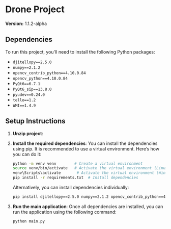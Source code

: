 # Drone Project

**Version:** 1.1.2-alpha

## Dependencies

To run this project, you'll need to install the following Python packages:

- `djitellopy==2.5.0`
- `numpy==2.1.2`
- `opencv_contrib_python==4.10.0.84`
- `opencv_python==4.10.0.84`
- `PyQt6==6.7.1`
- `PyQt6_sip==13.8.0`
- `pyudev==0.24.0`
- `tello==1.2`
- `WMI==1.4.9`

## Setup Instructions

1. **Unzip project**:
2. **Install the required dependencies**:
   You can install the dependencies using pip. It is recommended to use a virtual environment. Here’s how you can do it:

   ```bash
   python -m venv venv        # Create a virtual environment
   source venv/bin/activate   # Activate the virtual environment (Linux/Mac)
   venv\Scripts\activate       # Activate the virtual environment (Windows)
   pip install -r requirements.txt  # Install dependencies
   ```

   Alternatively, you can install dependencies individually:
   ```bash
   pip install djitellopy==2.5.0 numpy==2.1.2 opencv_contrib_python==4.10.0.84 opencv_python==4.10.0.84 PyQt6==6.7.1 PyQt6_sip==13.8.0 pyudev==0.24.0 tello==1.2 WMI==1.4.9
   ```

3. **Run the main application**:
   Once all dependencies are installed, you can run the application using the following command:

   ```bash
   python main.py
   ```